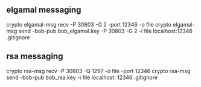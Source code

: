 ## elgamal messaging

crypto elgamal-msg recv -P 30803 -G 2 -port 12346 -o file crypto elgamal-msg send -bob-pub bob_elgamal.key -P 30803 -G 2
-i file localhost:12346 .gitignore

## rsa messaging

crypto rsa-msg recv -P 30803 -Q 1297 -o file -port 12346 crypto rsa-msg send -bob-pub bob_rsa.key -i file localhost:
12346 .gitignore

